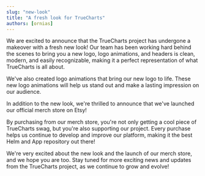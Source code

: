 ```yaml
---
slug: "new-look"
title: "A fresh look for TrueCharts"
authors: [ornias]
---
```

We are excited to announce that the TrueCharts project has undergone a makeover with a fresh new look! Our team has been working hard behind the scenes to bring you a new logo, logo animations, and headers is clean, modern, and easily recognizable, making it a perfect representation of what TrueCharts is all about.

We've also created logo animations that bring our new logo to life. These new logo animations will help us stand out and make a lasting impression on our audience.

In addition to the new look, we're thrilled to announce that we've launched our official merch store on Etsy! 

By purchasing from our merch store, you're not only getting a cool piece of TrueCharts swag, but you're also supporting our project. Every purchase helps us continue to develop and improve our platform, making it the best Helm and App repository out there!

We're very excited about the new look and the launch of our merch store, and we hope you are too. Stay tuned for more exciting news and updates from the TrueCharts project, as we continue to grow and evolve!